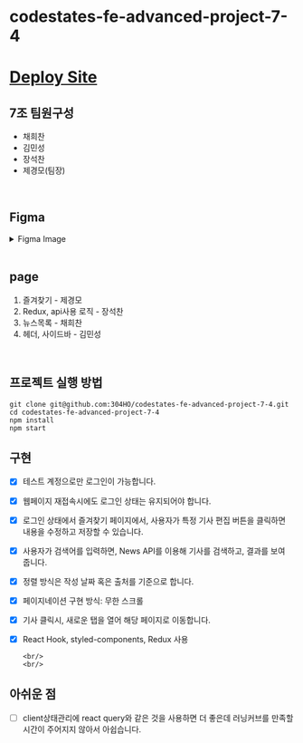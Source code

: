 # codestates-fe-advanced-project-7-4

# [Deploy Site](https://codestates-fe-advanced-project-7-4.vercel.app/)

## 7조 팀원구성

- 채희찬
- 김민성
- 장석찬
- 제경모(팀장)

<br/>

## Figma

<details>
    <summary>Figma Image</summary>

![로그인 페이지](https://user-images.githubusercontent.com/91649767/188101822-9d8bce66-e58a-4ac8-b80f-26d9b890357d.png)
    
![Main page](https://user-images.githubusercontent.com/91649767/188101838-ea85e96d-a886-494c-9155-193533a61683.png)
    
![news page](https://user-images.githubusercontent.com/91649767/188101970-6e3f0bd5-c65c-4e4f-bb94-15637cb4c414.png)
    
![수정 page](https://user-images.githubusercontent.com/91649767/188101988-9e17c78b-cf18-4a00-9fd8-b907bf259a76.png)
    
</details>
<br/>

## page

1. 즐겨찾기 - 제경모
2. Redux, api사용 로직 - 장석찬
3. 뉴스목록 - 채희찬
4. 헤더, 사이드바 - 김민성

<br/>

## 프로젝트 실행 방법

```
git clone git@github.com:304HO/codestates-fe-advanced-project-7-4.git
cd codestates-fe-advanced-project-7-4
npm install
npm start
```

## 구현

- [x] 테스트 계정으로만 로그인이 가능합니다.

- [x] 웹페이지 재접속시에도 로그인 상태는 유지되어야 합니다.

- [x] 로그인 상태에서 즐겨찾기 페이지에서, 사용자가 특정 기사 편집 버튼을 클릭하면 내용을 수정하고 저장할 수 있습니다.

- [x] 사용자가 검색어를 입력하면, News API를 이용해 기사를 검색하고, 결과를 보여 줍니다.

- [x] 정렬 방식은 작성 날짜 혹은 출처를 기준으로 합니다.

- [x] 페이지네이션 구현 방식: 무한 스크롤

- [x] 기사 클릭시, 새로운 탭을 열어 해당 페이지로 이동합니다.

- [x] React Hook, styled-components, Redux 사용

      <br/>
      <br/>

## 아쉬운 점

- [ ] client상태관리에 react query와 같은 것을 사용하면 더 좋은데 러닝커브를 만족할 시간이 주어지지 않아서 아쉽습니다.
